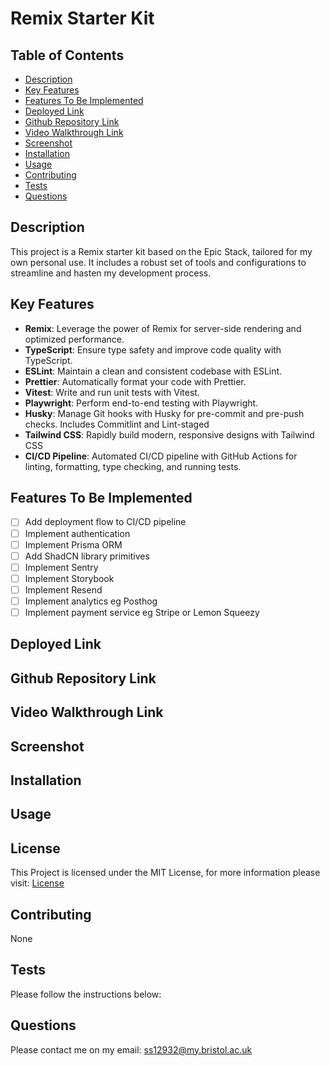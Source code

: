 # Remix Starter Kit

## Table of Contents

- [Description](#description)
- [Key Features](#key-features)
- [Features To Be Implemented](#features-to-be-implemented)
- [Deployed Link](#deployed-link)
- [Github Repository Link](#github-repository-link)
- [Video Walkthrough Link](#video-walkthrough-link)
- [Screenshot](#screenshot)
- [Installation](#installation)
- [Usage](#usage)
- [Contributing](#contributing)
- [Tests](#tests)
- [Questions](#questions)

## Description

This project is a Remix starter kit based on the Epic Stack, tailored for my own personal use. It includes a robust set of tools and configurations to streamline and hasten my development process.

## Key Features

- **Remix**: Leverage the power of Remix for server-side rendering and optimized performance.
- **TypeScript**: Ensure type safety and improve code quality with TypeScript.
- **ESLint**: Maintain a clean and consistent codebase with ESLint.
- **Prettier**: Automatically format your code with Prettier.
- **Vitest**: Write and run unit tests with Vitest.
- **Playwright**: Perform end-to-end testing with Playwright.
- **Husky**: Manage Git hooks with Husky for pre-commit and pre-push checks. Includes Commitlint
  and Lint-staged
- **Tailwind CSS**: Rapidly build modern, responsive designs with Tailwind CSS
- **CI/CD Pipeline**: Automated CI/CD pipeline with GitHub Actions for linting, formatting, type checking, and running tests.

## Features To Be Implemented

- [ ] Add deployment flow to CI/CD pipeline
- [ ] Implement authentication
- [ ] Implement Prisma ORM
- [ ] Add ShadCN library primitives
- [ ] Implement Sentry
- [ ] Implement Storybook
- [ ] Implement Resend
- [ ] Implement analytics eg Posthog
- [ ] Implement payment service eg Stripe or Lemon Squeezy

## Deployed Link

## Github Repository Link

## Video Walkthrough Link

## Screenshot

## Installation

## Usage

## License

This Project is licensed under the MIT License, for more information please visit: [License](https://choosealicense.com/licenses/mit/)

## Contributing

None

## Tests

Please follow the instructions below:

## Questions

Please contact me on my email: ss12932@my.bristol.ac.uk
